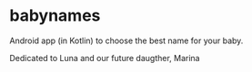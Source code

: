 # babynames
Android app (in Kotlin) to choose the best name for your baby.

Dedicated to Luna and our future daugther, Marina
